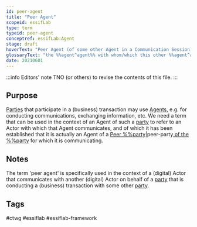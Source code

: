 ```yaml
---
id: peer-agent
title: "Peer Agent"
scopeid: essifLab
type: term
typeid: peer-agent
conceptref: essifLab:Agent
stage: draft
hoverText: "Peer Agent (of some other Agent in a Communication Session): the Agent with whom/which this other Agent is communicating in that Communication Session."
glossaryText: "the %%agent^agent%% with whom/which this other %%agent^agent%% is communicating in that %%communication session^communication-session%%."
date: 20210601
---
```


:::info Editors' note
TNO (or others) to revise the contents of this file.
:::

## Purpose

[Parties](party) that participate in a (business) transaction may use [Agents](agent), e.g. for conducting communications, exchanging information, etc. We need a term that can be used in the context of an Agent of such a [party](party) to refer to an Actor with which that Agent communicates, and of which it has been established that it is actually an Agent of a [Peer %%party](party)|peer-party[ of the %%party](party) for which it is communicating.

## Notes

The term 'peer agent' is specifically used in the context of a (digital) Actor that communicates with another (digital) Actor on behalf of a [party](party) that is conducting a (business) transaction with some other [party](party).

## Tags
#ctwg #essiflab #essiflab-framework
